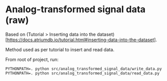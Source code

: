 # Analog-transformed signal data (raw)

Based on (Tutorial > Inserting data into the dataset)[https://docs.atriumdb.io/tutorial.html#inserting-data-into-the-dataset].

Method used as per tutorial to insert and read data.

From root of project, run:
```
PYTHONPATH=. python src/analog_transformed_signal_data/write_data.py
PYTHONPATH=. python src/analog_transformed_signal_data/read_data.py
```